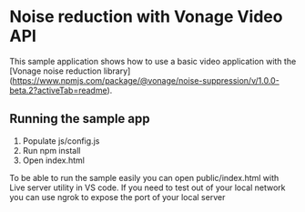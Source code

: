 # Noise reduction with Vonage Video API

This sample application shows how to use a basic video application with the [Vonage noise reduction library]
(https://www.npmjs.com/package/@vonage/noise-suppression/v/1.0.0-beta.2?activeTab=readme).

## Running the sample app

1. Populate js/config.js
2. Run npm install
3. Open index.html

To be able to run the sample easily you can open public/index.html with Live server utility in VS code. If you need to test out of your local network you can use ngrok to expose the port of your local server
